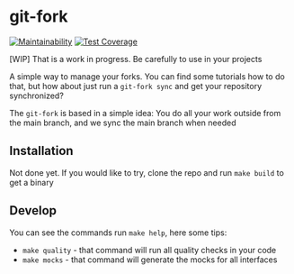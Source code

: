 # git-fork
[![Maintainability](https://api.codeclimate.com/v1/badges/badf947964bf48e30fc8/maintainability)](https://codeclimate.com/github/angeliski/git-fork/maintainability)
[![Test Coverage](https://api.codeclimate.com/v1/badges/badf947964bf48e30fc8/test_coverage)](https://codeclimate.com/github/angeliski/git-fork/test_coverage)

[WIP] That is a work in progress. Be carefully to use in your projects 

A simple way to manage your forks. You can find some tutorials how to do that, but how about just run a `git-fork sync` and get your repository synchronized?

The `git-fork` is based in a simple idea: You do all your work outside from the main branch, and we sync the main branch when needed 


## Installation
Not done yet. If you would like to try, clone the repo and run `make build` to get a binary

## Develop

You can see the commands run `make help`, here some tips:
- `make quality` -  that command will run all quality checks in your code
- `make mocks` - that command will generate the mocks for all interfaces


